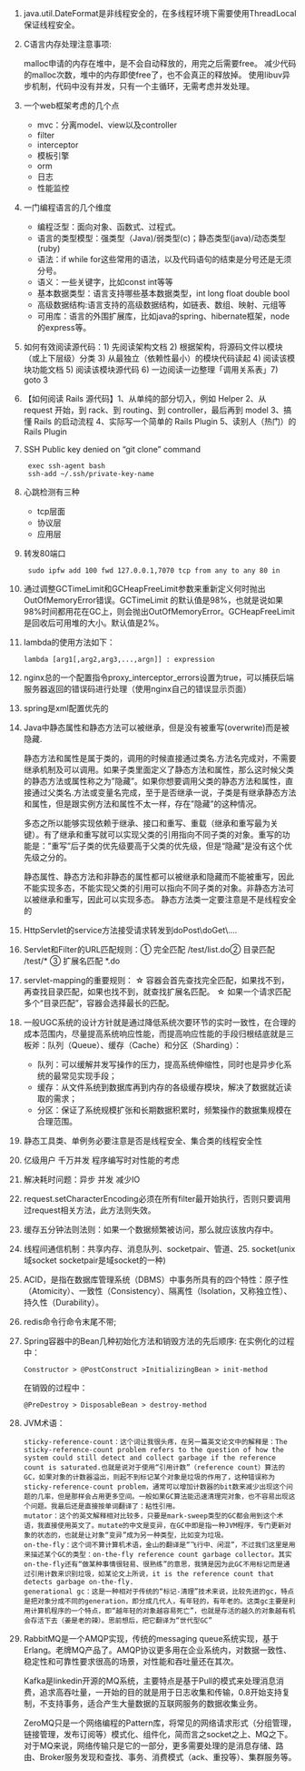 1. java.util.DateFormat是非线程安全的，在多线程环境下需要使用ThreadLocal保证线程安全。

2. C语言内存处理注意事项:

	malloc申请的内存在堆中，是不会自动释放的，用完之后需要free。
减少代码的malloc次数，堆中的内存即使free了，也不会真正的释放掉。
使用libuv异步机制，代码中没有并发，只有一个主循环，无需考虑并发处理。
3. 一个web框架考虑的几个点

	- mvc：分离model、view以及controller
	- filter
	- interceptor
	- 模板引擎
	- orm
	- 日志
	- 性能监控
4. 一门编程语言的几个维度

	- 编程泛型：面向对象、函数式、过程式。
	- 语言的类型模型：强类型（Java)/弱类型(c)；静态类型(java)/动态类型(ruby)
	- 语法：if while for这些常用的语法，以及代码语句的结束是分号还是无须分号。
	- 语义：一些关键字，比如const int等等
	- 基本数据类型：语言支持哪些基本数据类型，int long float double bool
	- 高级数据结构:语言支持的高级数据结构，如链表、数组、映射、元组等
	- 可用库：语言的外围扩展库，比如java的spring、hibernate框架，node的express等。
5. 如何有效阅读源代码：1) 先阅读架构文档 2) 根据架构，将源码文件以模块（或上下层级）分类 3) 从最独立（依赖性最小）的模块代码读起 4) 阅读该模块功能文档 5) 阅读该模块源代码 6) 一边阅读一边整理「调用关系表」7) goto 3

6. 【如何阅读 Rails 源代码】1、从单纯的部分切入，例如 Helper 2、从 request 开始，到 rack、到 routing、到 controller，最后再到 model 3、搞懂 Rails 的启动流程 4、实际写一个简单的 Rails Plugin 5、读别人（热门）的 Rails Plugin

7. SSH Public key denied on “git clone” command

		exec ssh-agent bash
  		ssh-add ~/.ssh/private-key-name

8. 心跳检测有三种
	- tcp层面
	- 协议层
	- 应用层
9. 转发80端口
		
		sudo ipfw add 100 fwd 127.0.0.1,7070 tcp from any to any 80 in

10. 通过调整GCTimeLimit和GCHeapFreeLimit参数来重新定义何时抛出OutOfMemoryError错误。GCTimeLimit 的默认值是98%，也就是说如果98%时间都用花在GC上，则会抛出OutOfMemoryError。GCHeapFreeLimit 是回收后可用堆的大小。默认值是2%。

11. lambda的使用方法如下：

		lambda [arg1[,arg2,arg3,...,argn]] : expression

12. nginx总的一个配置指令proxy_interceptor_errors设置为true，可以捕获后端服务器返回的错误码进行处理（使用nginx自己的错误显示页面）

13. spring是xml配置优先的

14. Java中静态属性和静态方法可以被继承，但是没有被重写(overwrite)而是被隐藏.

	静态方法和属性是属于类的，调用的时候直接通过类名.方法名完成对，不需要继承机制及可以调用。如果子类里面定义了静态方法和属性，那么这时候父类的静态方法或属性称之为”隐藏”。如果你想要调用父类的静态方法和属性，直接通过父类名.方法或变量名完成，至于是否继承一说，子类是有继承静态方法和属性，但是跟实例方法和属性不太一样，存在”隐藏”的这种情况。
	
	多态之所以能够实现依赖于继承、接口和重写、重载（继承和重写最为关键）。有了继承和重写就可以实现父类的引用指向不同子类的对象。重写的功能是：”重写”后子类的优先级要高于父类的优先级，但是“隐藏”是没有这个优先级之分的。
	
	静态属性、静态方法和非静态的属性都可以被继承和隐藏而不能被重写，因此不能实现多态，不能实现父类的引用可以指向不同子类的对象。非静态方法可以被继承和重写，因此可以实现多态。
静态方法类一定要注意是不是线程安全的
15. HttpServlet的service方法接受请求转发到doPost\doGet\….
16. Servlet和Filter的URL匹配规则：① 完全匹配 /test/list.do② 目录匹配 /test/* ③ 扩展名匹配 *.do 
17. servlet-mapping的重要规则： ☆ 容器会首先查找完全匹配，如果找不到，再查找目录匹配，如果也找不到，就查找扩展名匹配。 ☆ 如果一个请求匹配多个“目录匹配”，容器会选择最长的匹配。
18. 一般UGC系统的设计方针就是通过降低系统次要环节的实时一致性，在合理的成本范围内，尽量提高系统响应性能，而提高响应性能的手段归根结底就是三板斧：队列（Queue）、缓存（Cache）和分区（Sharding）：

	- 队列：可以缓解并发写操作的压力，提高系统伸缩性，同时也是异步化系统的最常见实现手段；
	- 缓存：从文件系统到数据库再到内存的各级缓存模块，解决了数据就近读取的需求；
	- 分区：保证了系统规模扩张和长期数据积累时，频繁操作的数据集规模在合理范围。
19. 静态工具类、单例务必要注意是否是线程安全、集合类的线程安全性
20. 亿级用户 千万并发 程序编写时对性能的考虑
21. 解决耗时问题：异步 并发 减少IO
22. request.setCharacterEncoding必须在所有filter最开始执行，否则只要调用过request相关方法，此方法则失效。
23. 缓存五分钟法则法则：如果一个数据频繁被访问，那么就应该放内存中。
24. 线程间通信机制：共享内存、消息队列、socketpair、管道、25. socket(unix域socket socketpair是域socket的一种)
25. ACID，是指在数据库管理系统（DBMS）中事务所具有的四个特性：原子性（Atomicity）、一致性（Consistency）、隔离性（Isolation，又称独立性）、持久性（Durability）。
26. redis命令行命令末尾不带;
27. Spring容器中的Bean几种初始化方法和销毁方法的先后顺序:
在实例化的过程中：
		
		Constructor > @PostConstruct >InitializingBean > init-method
	
	在销毁的过程中：
			
		@PreDestroy > DisposableBean > destroy-method
28. JVM术语：

		sticky-reference-count：这个词让我很头疼，在另一篇英文论文中的解释是：The sticky-reference-count problem refers to the question of how the system could still detect and collect garbage if the reference count is saturated.也就是说对于使用“引用计数”（reference count）算法的GC，如果对象的计数器溢出，则起不到标记某个对象是垃圾的作用了，这种错误称为sticky-reference-count problem，通常可以增加计数器的bit数来减少出现这个问题的几率，但是那样会占用更多空间。一般如果GC算法能迅速清理完对象，也不容易出现这个问题。我最后还是直接按单词翻译了：粘性引用。
		mutator：这个的英文解释相对比较多，只要是mark-sweep类型的GC都会用到这个术语，我直接使用英文了。mutate的中文是变异，在GC中即是指一种JVM程序，专门更新对象的状态的，也就是让对象“变异”成为另一种类型，比如变为垃圾。
		on-the-fly：这个词不算计算机术语，金山的翻译是“飞行中、闲混”，不过我们这里是用来描述某个GC的类型：on-the-fly reference count garbage collector。其实on-the-fly还有“做某种事情很轻易、很熟练”的意思，我猜是因为此GC不用标记而是通过引用计数来识别垃圾，如某论文上所说，it is the reference count that detects garbage on-the-fly.
		generational gc：这是一种相对于传统的“标记-清理”技术来说，比较先进的gc，特点是把对象分成不同的generation，即分成几代人，有年轻的，有年老的。这类gc主要是利用计算机程序的一个特点，即“越年轻的对象越容易死亡”，也就是存活的越久的对象越有机会存活下去（姜是老的辣）。思前想后，把它翻译为“世代型GC”
29. RabbitMQ是一个AMQP实现，传统的messaging queue系统实现，基于Erlang。老牌MQ产品了。AMQP协议更多用在企业系统内，对数据一致性、稳定性和可靠性要求很高的场景，对性能和吞吐量还在其次。

	Kafka是linkedin开源的MQ系统，主要特点是基于Pull的模式来处理消息消费，追求高吞吐量，一开始的目的就是用于日志收集和传输，0.8开始支持复制，不支持事务，适合产生大量数据的互联网服务的数据收集业务。

	ZeroMQ只是一个网络编程的Pattern库，将常见的网络请求形式（分组管理，链接管理，发布订阅等）模式化、组件化，简而言之socket之上、MQ之下。对于MQ来说，网络传输只是它的一部分，更多需要处理的是消息存储、路由、Broker服务发现和查找、事务、消费模式（ack、重投等）、集群服务等。
